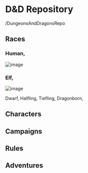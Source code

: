 # D&D Repository 
/DungeonsAndDragonsRepo
## Races
 ### Human,
  ![image](https://github.com/user-attachments/assets/c6f0b8e2-cd01-4112-8930-1c1f271b2af1)

 ### Elf,
 ![image](https://github.com/user-attachments/assets/e71312ff-56af-493a-b579-53d592b57a98)

 Dwarf,
 Halfling,
 Tiefling,
 Dragonborn,
   ## Characters
   ## Campaigns
   ## Rules
   ## Adventures

   


